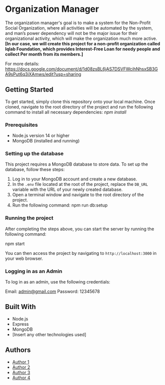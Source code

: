 # Organization Manager

The organization manager's goal is to make a system for the Non-Profit Social Organization, where all activities will be automated by the system, and man’s power dependency will not be the major issue for their organizational activity, which will make the organization much more active.
**[In our case, we will create this project for a non-profit organization called Iqlab Foundation, which provides Interest-Free Loan for needy people and collect Per month from its members.]**

For more details: https://docs.google.com/document/d/1d08zsBL6jAS7DSVFWcihNhsxSB3GA9sPut6q3iXAmws/edit?usp=sharing


## Getting Started

To get started, simply clone this repository onto your local machine. Once cloned, navigate to the root directory of the project and run the following command to install all necessary dependencies: *npm install*

### Prerequisites

- Node.js version 14 or higher
- MongoDB (installed and running)

### Setting up the database

This project requires a MongoDB database to store data. To set up the database, follow these steps:

1. Log in to your MongoDB account and create a new database.
2. In the `.env` file located at the root of the project, replace the `DB_URL` variable with the URL of your newly created database.
3. Open a terminal window and navigate to the root directory of the project.
4. Run the following command: npm run db:setup

### Running the project

After completing the steps above, you can start the server by running the following command:

npm start


You can then access the project by navigating to `http://localhost:3000` in your web browser.

### Logging in as an Admin

To log in as an admin, use the following credentials:

Email: admin@gmail.com
Password: 12345678

## Built With

- Node.js
- Express
- MongoDB
- [Insert any other technologies used]

## Authors

- [Author 1](https://github.com/WebDevDibbo)
- [Author 2](https://github.com/JsArafath)
- [Author 3](https://github.com/emon097)
- [Author 4](https://github.com/likhon29)

